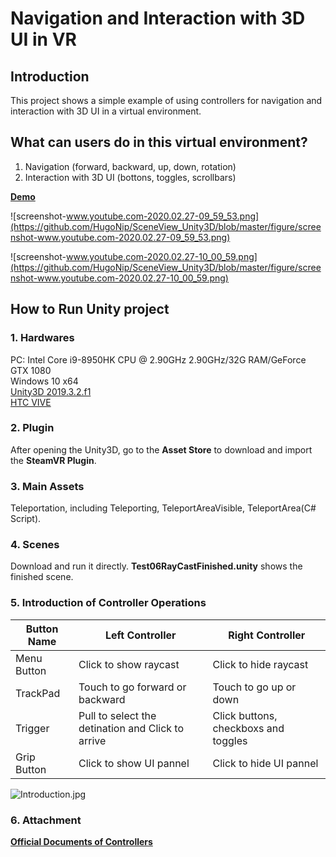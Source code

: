 # Navigation and Interaction with 3D UI in VR

## Introduction
This project shows a simple example of using controllers for navigation and interaction with 3D UI in a virtual environment.

## What can users do in this virtual environment?
1. Navigation (forward, backward, up, down, rotation)
2. Interaction with 3D UI (bottons, toggles, scrollbars)

[**Demo**](https://youtu.be/F4rgRLcNyo0)

![screenshot-www.youtube.com-2020.02.27-09_59_53.png](https://github.com/HugoNip/SceneView_Unity3D/blob/master/figure/screenshot-www.youtube.com-2020.02.27-09_59_53.png)

![screenshot-www.youtube.com-2020.02.27-10_00_59.png](https://github.com/HugoNip/SceneView_Unity3D/blob/master/figure/screenshot-www.youtube.com-2020.02.27-10_00_59.png)

## How to Run Unity project
### 1. Hardwares
PC: Intel Core i9-8950HK CPU @ 2.90GHz 2.90GHz/32G RAM/GeForce GTX 1080  
Windows 10 x64  
[Unity3D 2019.3.2.f1](https://unity3d.com/get-unity/download/archive?_ga=2.40182242.1304774695.1582602743-918063752.1582602743)  
[HTC VIVE](https://www.vive.com/us/product/vive/)  

### 2. Plugin
After opening the Unity3D, go to the **Asset Store** to download and import the **SteamVR Plugin**.

### 3. Main Assets
Teleportation, including Teleporting, TeleportAreaVisible, TeleportArea(C# Script).

### 4. Scenes 
Download and run it directly. **Test06RayCastFinished.unity** shows the finished scene.

### 5. Introduction of Controller Operations

|**Button Name** |       **Left Controller**                        |        **Right Controller**        |  
|----------------|--------------------------------------------------|------------------------------------|  
|Menu Button     |Click to show raycast                             |Click to hide raycast               |  
|TrackPad        |Touch to go forward or backward                   |Touch to go up or down              |  
|Trigger         |Pull to select the detination and Click to arrive |Click buttons, checkboxs and toggles|  
|Grip Button     |Click to show UI pannel                           |Click to hide UI pannel             |  

![Introduction.jpg](https://github.com/HugoNip/SceneView_Unity3D/blob/master/figure/Introduction.jpg)

### 6. Attachment
[**Official Documents of Controllers**](https://www.vive.com/eu/support/vive/category_howto/about-the-controllers.html)
